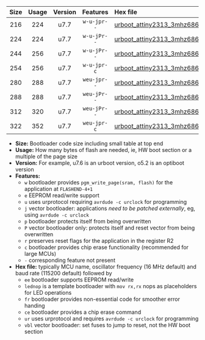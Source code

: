 |Size|Usage|Version|Features|Hex file|
|:-:|:-:|:-:|:-:|:--|
|216|224|u7.7|`w-u-jpr--`|[urboot_attiny2313_3mhz6864_460800bps_lednop_ur_vbl.hex](https://raw.githubusercontent.com/stefanrueger/urboot.hex/main/mcus/attiny2313/fcpu_3mhz6864/460800_bps/urboot_attiny2313_3mhz6864_460800bps_lednop_ur_vbl.hex)|
|224|224|u7.7|`w-u-jPr--`|[urboot_attiny2313_3mhz6864_460800bps_ur_vbl.hex](https://raw.githubusercontent.com/stefanrueger/urboot.hex/main/mcus/attiny2313/fcpu_3mhz6864/460800_bps/urboot_attiny2313_3mhz6864_460800bps_ur_vbl.hex)|
|244|256|u7.7|`w-u-jPr--`|[urboot_attiny2313_3mhz6864_460800bps_lednop_fr_ur_vbl.hex](https://raw.githubusercontent.com/stefanrueger/urboot.hex/main/mcus/attiny2313/fcpu_3mhz6864/460800_bps/urboot_attiny2313_3mhz6864_460800bps_lednop_fr_ur_vbl.hex)|
|254|256|u7.7|`w-u-jpr-c`|[urboot_attiny2313_3mhz6864_460800bps_lednop_fr_ce_ur_vbl.hex](https://raw.githubusercontent.com/stefanrueger/urboot.hex/main/mcus/attiny2313/fcpu_3mhz6864/460800_bps/urboot_attiny2313_3mhz6864_460800bps_lednop_fr_ce_ur_vbl.hex)|
|280|288|u7.7|`weu-jpr--`|[urboot_attiny2313_3mhz6864_460800bps_ee_lednop_ur_vbl.hex](https://raw.githubusercontent.com/stefanrueger/urboot.hex/main/mcus/attiny2313/fcpu_3mhz6864/460800_bps/urboot_attiny2313_3mhz6864_460800bps_ee_lednop_ur_vbl.hex)|
|288|288|u7.7|`weu-jPr--`|[urboot_attiny2313_3mhz6864_460800bps_ee_ur_vbl.hex](https://raw.githubusercontent.com/stefanrueger/urboot.hex/main/mcus/attiny2313/fcpu_3mhz6864/460800_bps/urboot_attiny2313_3mhz6864_460800bps_ee_ur_vbl.hex)|
|312|320|u7.7|`weu-jPr--`|[urboot_attiny2313_3mhz6864_460800bps_ee_lednop_fr_ur_vbl.hex](https://raw.githubusercontent.com/stefanrueger/urboot.hex/main/mcus/attiny2313/fcpu_3mhz6864/460800_bps/urboot_attiny2313_3mhz6864_460800bps_ee_lednop_fr_ur_vbl.hex)|
|322|352|u7.7|`weu-jpr-c`|[urboot_attiny2313_3mhz6864_460800bps_ee_lednop_fr_ce_ur_vbl.hex](https://raw.githubusercontent.com/stefanrueger/urboot.hex/main/mcus/attiny2313/fcpu_3mhz6864/460800_bps/urboot_attiny2313_3mhz6864_460800bps_ee_lednop_fr_ce_ur_vbl.hex)|

- **Size:** Bootloader code size including small table at top end
- **Usage:** How many bytes of flash are needed, ie, HW boot section or a multiple of the page size
- **Version:** For example, u7.6 is an urboot version, o5.2 is an optiboot version
- **Features:**
  + `w` bootloader provides `pgm_write_page(sram, flash)` for the application at `FLASHEND-4+1`
  + `e` EEPROM read/write support
  + `u` uses urprotocol requiring `avrdude -c urclock` for programming
  + `j` vector bootloader: applications *need to be patched externally*, eg, using `avrdude -c urclock`
  + `p` bootloader protects itself from being overwritten
  + `P` vector bootloader only: protects itself and reset vector from being overwritten
  + `r` preserves reset flags for the application in the register R2
  + `c` bootloader provides chip erase functionality (recommended for large MCUs)
  + `-` corresponding feature not present
- **Hex file:** typically MCU name, oscillator frequency (16 MHz default) and baud rate (115200 default) followed by
  + `ee` bootloader supports EEPROM read/write
  + `lednop` is a template bootloader with `mov rx,rx` nops as placeholders for LED operations
  + `fr` bootloader provides non-essential code for smoother error handing
  + `ce` bootloader provides a chip erase command
  + `ur` uses urprotocol and requires `avrdude -c urclock` for programming
  + `vbl` vector bootloader: set fuses to jump to reset, not the HW boot section
